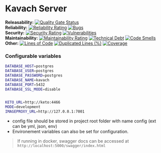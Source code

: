 # Kavach Server

**Releasability:** [![Quality Gate Status](https://sonarcloud.io/api/project_badges/measure?project=factly_kavach-server&metric=alert_status)](https://sonarcloud.io/dashboard?id=factly_kavach-server)  
**Reliability:** [![Reliability Rating](https://sonarcloud.io/api/project_badges/measure?project=factly_kavach-server&metric=reliability_rating)](https://sonarcloud.io/dashboard?id=factly_kavach-server) [![Bugs](https://sonarcloud.io/api/project_badges/measure?project=factly_kavach-server&metric=bugs)](https://sonarcloud.io/dashboard?id=factly_kavach-server)  
**Security:** [![Security Rating](https://sonarcloud.io/api/project_badges/measure?project=factly_kavach-server&metric=security_rating)](https://sonarcloud.io/dashboard?id=factly_kavach-server) [![Vulnerabilities](https://sonarcloud.io/api/project_badges/measure?project=factly_kavach-server&metric=vulnerabilities)](https://sonarcloud.io/dashboard?id=factly_kavach-server)   
**Maintainability:** [![Maintainability Rating](https://sonarcloud.io/api/project_badges/measure?project=factly_kavach-server&metric=sqale_rating)](https://sonarcloud.io/dashboard?id=factly_kavach-server) [![Technical Debt](https://sonarcloud.io/api/project_badges/measure?project=factly_kavach-server&metric=sqale_index)](https://sonarcloud.io/dashboard?id=factly_kavach-server) [![Code Smells](https://sonarcloud.io/api/project_badges/measure?project=factly_kavach-server&metric=code_smells)](https://sonarcloud.io/dashboard?id=factly_kavach-server)  
**Other:** [![Lines of Code](https://sonarcloud.io/api/project_badges/measure?project=factly_kavach-server&metric=ncloc)](https://sonarcloud.io/dashboard?id=factly_kavach-server) [![Duplicated Lines (%)](https://sonarcloud.io/api/project_badges/measure?project=factly_kavach-server&metric=duplicated_lines_density)](https://sonarcloud.io/dashboard?id=factly_kavach-server) [![Coverage](https://sonarcloud.io/api/project_badges/measure?project=factly_kavach-server&metric=coverage)](https://sonarcloud.io/dashboard?id=factly_kavach-server)

### Configurable variables 
```sh
DATABASE_HOST=postgres 
DATABASE_USER=postgres
DATABASE_PASSWORD=postgres
DATABASE_NAME=kavach 
DATABASE_PORT=5432 
DATABASE_SSL_MODE=disable


KETO_URL=http://keto:4466
MODE=development
IMAGEPROXY_URL=http://127.0.0.1:7001
```
* config file should be stored in project root folder with name config (ext can be yml, json, env)
* Environement variables can also be set for configuration.

> If running in docker, swagger docs can be accessed at `http://localhost:5000/swagger/index.html` 